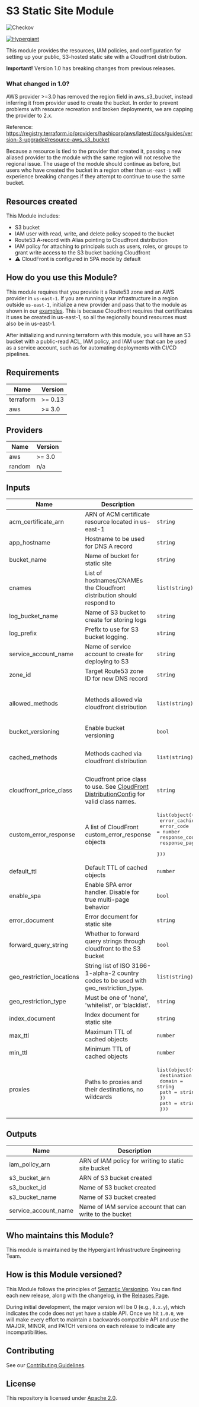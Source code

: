 # S3 Static Site Module

![Checkov](https://github.com/gohypergiant/terraform-aws-s3-static-site/workflows/Checkov/badge.svg)

[![Hypergiant](https://i.imgur.com/cLjriJj.jpg)](https://www.hypergiant.com/)

This module provides the resources, IAM policies, and configuration for setting up your public, S3-hosted static site with a Cloudfront distribution.

**Important!** Version 1.0 has breaking changes from previous releases.

### What changed in 1.0?
AWS provider >=3.0 has removed the region field in aws_s3_bucket, instead inferring it from provider used to create the bucket. In order to prevent problems with resource recreation and broken deployments, we are capping the provider to 2.x.

Reference: https://registry.terraform.io/providers/hashicorp/aws/latest/docs/guides/version-3-upgrade#resource-aws_s3_bucket

Because a resource is tied to the provider that created it, passing a new aliased provider to the module with the same region will not resolve the regional issue. The usage of the module should continue as before, but users who have created the bucket in a region other than `us-east-1` will experience breaking changes if they attempt to continue to use the same bucket.

## Resources created
This Module includes:

- S3 bucket
- IAM user with read, write, and delete policy scoped to the bucket
- Route53 A-record with Alias pointing to Cloudfront distribution
- IAM policy for attaching to principals such as users, roles, or groups to grant write access to the S3 bucket backing Cloudfront
- ⚠️ CloudFront is configured in SPA mode by default

## How do you use this Module?

This module requires that you provide it a Route53 zone and an AWS provider in `us-east-1`. If you are running your infrastructure in a region outside `us-east-1`, initialize a new provider and pass that to the module as shown in our [examples](exmaples/complete/main.tf). This is because Cloudfront requires that certificates it uses be created in us-east-1, so all the regionally bound resources must also be in us-east-1.

After initializing and running terraform with this module, you will have an S3 bucket with a public-read ACL, IAM policy, and IAM user that can be used as a service account, such as for automating deployments with CI/CD pipelines.

## Requirements

| Name | Version |
|------|---------|
| terraform | >= 0.13 |
| aws | >= 3.0 |

## Providers

| Name | Version |
|------|---------|
| aws | >= 3.0 |
| random | n/a |

## Inputs

| Name | Description | Type | Default | Required |
|------|-------------|------|---------|:--------:|
| acm\_certificate\_arn | ARN of ACM certificate resource located in us-east-1 | `string` | n/a | yes |
| app\_hostname | Hostname to be used for DNS A record | `string` | n/a | yes |
| bucket\_name | Name of bucket for static site | `string` | n/a | yes |
| cnames | List of hostnames/CNAMEs the Cloudfront distribution should respond to | `list(string)` | n/a | yes |
| log\_bucket\_name | Name of S3 bucket to create for storing logs | `string` | n/a | yes |
| log\_prefix | Prefix to use for S3 bucket logging. | `string` | n/a | yes |
| service\_account\_name | Name of service account to create for deploying to S3 | `string` | n/a | yes |
| zone\_id | Target Route53 zone ID for new DNS record | `string` | n/a | yes |
| allowed\_methods | Methods allowed via cloudfront distribution | `list(string)` | <pre>[<br>  "GET",<br>  "HEAD",<br>  "OPTIONS"<br>]</pre> | no |
| bucket\_versioning | Enable bucket versioning | `bool` | `true` | no |
| cached\_methods | Methods cached via cloudfront distribution | `list(string)` | <pre>[<br>  "GET",<br>  "HEAD"<br>]</pre> | no |
| cloudfront\_price\_class | Cloudfront price class to use. See [CloudFront DistributionConfig](https://docs.aws.amazon.com/cloudfront/latest/APIReference/API_DistributionConfig.html) for valid class names. | `string` | `"PriceClass_100"` | no |
| custom\_error\_response | A list of CloudFront custom\_error\_response objects | <pre>list(object({<br>    error_caching_min_ttl = number<br>    error_code            = number<br>    response_code         = number<br>    response_page_path    = string<br>  }))</pre> | `[]` | no |
| default\_ttl | Default TTL of cached objects | `number` | `86400` | no |
| enable\_spa | Enable SPA error handler. Disable for true multi-page behavior | `bool` | `true` | no |
| error\_document | Error document for static site | `string` | `"error.html"` | no |
| forward\_query\_string | Whether to forward query strings through cloudfront to the S3 bucket | `bool` | `false` | no |
| geo\_restriction\_locations | String list of ISO 3166-1-alpha-2 country codes to be used with geo\_restriction\_type. | `list(string)` | `[]` | no |
| geo\_restriction\_type | Must be one of 'none', 'whitelist', or 'blacklist'. | `string` | `"none"` | no |
| index\_document | Index document for static site | `string` | `"index.html"` | no |
| max\_ttl | Maximum TTL of cached objects | `number` | `86400` | no |
| min\_ttl | Minimum TTL of cached objects | `number` | `86400` | no |
| proxies | Paths to proxies and their destinations, no wildcards | <pre>list(object({<br>    destination = object({<br>      domain = string<br>      path   = string<br>    })<br>    path = string<br>  }))</pre> | `[]` | no |

## Outputs

| Name | Description |
|------|-------------|
| iam\_policy\_arn | ARN of IAM policy for writing to static site bucket |
| s3\_bucket\_arn | ARN of S3 bucket created |
| s3\_bucket\_id | Name of S3 bucket created |
| s3\_bucket\_name | Name of S3 bucket created |
| service\_account\_name | Name of IAM service account that can write to the bucket |


## Who maintains this Module?

This module is maintained by the Hypergiant Infrastructure Engineering Team.

## How is this Module versioned?

This Module follows the principles of [Semantic Versioning](http://semver.org/). You can find each new release, along with the changelog, in the [Releases Page](../../releases).

During initial development, the major version will be 0 (e.g., `0.x.y`), which indicates the code does not yet have a stable API. Once we hit `1.0.0`, we will make every effort to maintain a backwards compatible API and use the MAJOR, MINOR, and PATCH versions on each release to indicate any incompatibilities.

## Contributing

See our [Contributing Guidelines](contributing.md).

## License

This repository is licensed under [Apache 2.0](LICENSE.md).
